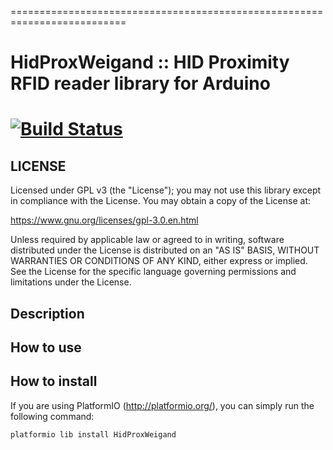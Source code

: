 ==========================================================================
# HidProxWeigand :: HID Proximity RFID reader library for Arduino
[![Build Status](https://travis-ci.org/cyrusbuilt/HidProxWeigand.svg?branch=master)](https://travis-ci.org/cyrusbuilt/HidProxWeigand)
==========================================================================

## LICENSE

Licensed under GPL v3 (the "License"); you may not use this library except
in compliance with the License.  You may obtain a copy of the License at:

https://www.gnu.org/licenses/gpl-3.0.en.html

Unless required by applicable law or agreed to in writing, software
distributed under the License is distributed on an "AS IS" BASIS,
WITHOUT WARRANTIES OR CONDITIONS OF ANY KIND, either express or implied.
See the License for the specific language governing permissions and
limitations under the License.

## Description

## How to use

## How to install

If you are using PlatformIO (http://platformio.org/), you can simply run the following command:
```
platformio lib install HidProxWeigand
```
